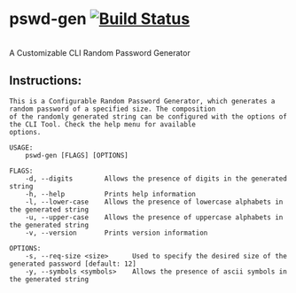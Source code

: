 # pswd-gen [![Build Status](https://travis-ci.com/rapidclock/pswd-gen.svg?token=hJhLfHtyz41UyuLTTdFx&branch=master)](https://travis-ci.com/rapidclock/pswd-gen)
<br>
A Customizable CLI Random Password Generator

## Instructions:

```
This is a Configurable Random Password Generator, which generates a random password of a specified size. The composition
of the randomly generated string can be configured with the options of the CLI Tool. Check the help menu for available
options.

USAGE:
    pswd-gen [FLAGS] [OPTIONS]

FLAGS:
    -d, --digits        Allows the presence of digits in the generated string
    -h, --help          Prints help information
    -l, --lower-case    Allows the presence of lowercase alphabets in the generated string
    -u, --upper-case    Allows the presence of uppercase alphabets in the generated string
    -v, --version       Prints version information

OPTIONS:
    -s, --req-size <size>      Used to specify the desired size of the generated password [default: 12]
    -y, --symbols <symbols>    Allows the presence of ascii symbols in the generated string

```
